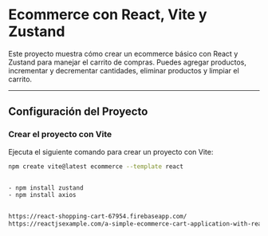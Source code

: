 # Ecommerce con React, Vite y Zustand

Este proyecto muestra cómo crear un ecommerce básico con React y Zustand para manejar el carrito de compras. Puedes agregar productos, incrementar y decrementar cantidades, eliminar productos y limpiar el carrito.

---

## Configuración del Proyecto

### Crear el proyecto con Vite

Ejecuta el siguiente comando para crear un proyecto con Vite:

```bash
npm create vite@latest ecommerce --template react


- npm install zustand
- npm install axios


https://react-shopping-cart-67954.firebaseapp.com/
https://reactjsexample.com/a-simple-ecommerce-cart-application-with-react/